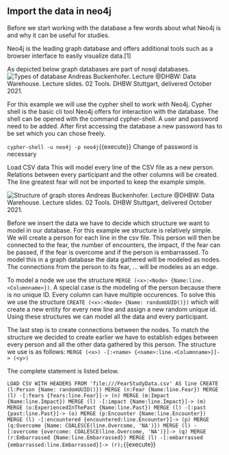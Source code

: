 ## Import the data in neo4j

Before we start working with the database a few words about what Neo4j is and why it can be useful for studies.

Neo4j is the leading graph database and offers additional tools such as a browser interface to easily visualize data.[1]

As depicted below graph databases are part of nosql databases.
![Types of database](./asssets/Screeenshot_Folien_Tools.png)
Andreas Buckenhofer. Lecture @DHBW: Data Warehouse. Lecture slides. 02 Tools. DHBW Stuttgart, delivered October 2021.

For this example we will use the cypher shell to work with Neo4j. Cypher shell is the basic cli tool Neo4j offers for interaction with the database. The shell can be opened with the command cypher-shell. A user and password need to be added. After first accessing the database a new password has to be set which you can chose freely.

`cypher-shell -u neo4j -p neo4j`{{execute}}
Change of password is necessary

Load CSV data
This will model every line of the CSV file as a new person. Relations between every participant and the other columns will be created.
The line greatest fear will not be imported to keep the example simple.


![Structure of graph stores](./assets/Screeenshot_Folien_graphmodel.png)
Andreas Buckenhofer. Lecture @DHBW: Data Warehouse. Lecture slides. 02 Tools. DHBW Stuttgart, delivered October 2021.

Before we insert the data we have to decide which structure we want to model in our database. For this example we structure is relatively simple. We will create a person for each line in the csv file. This person will then be connected to the fear, the number of encounters, the impact, if the fear can be passed, if the fear is overcome and if the person is embarrassed. 
To model this in a graph database the data gathered will be modeled as nodes. The connections from the person to its fear, ... will be modeles as an edge.

To model a node we use the structure ```MERGE (<x>:<Node> {Name:line.<Columnname>})```. A special case is the modeling of the person because there is no unique ID. Every column can have multiple occurences. To solve this we use the structure ```CREATE (<x>:<Node> {Name: randomUUID()})``` which will create a new entity for every new line and assign a new random unique id. Using these structures we can model all the data and every participant.

The last step is to create connections between the nodes. To match the structure we decided to create earlier we have to establish edges between every person and all the other data gathered by this person. The structure we use is as follows: ```MERGE (<x>) -[:<name> {<name>:line.<Columnname>}]-> (<y>)```

The complete statement is listed below.

`LOAD CSV WITH HEADERS FROM 'file:///FearStudyData.csv' AS line CREATE (l:Person {Name: randomUUID()}) MERGE (n:Fear {Name:line.Fear}) MERGE (l) -[:fears {fears:line.Fear}]-> (n) MERGE (m:Impact {Name:line.Impact}) MERGE (l) -[:impact {Name:line.Impact}]-> (m) MERGE (o:ExperiencedInThePast {Name:line.Past}) MERGE (l) -[:past {past:line.Past}]-> (o) MERGE (p:Encounter {Name:line.Encounter}) MERGE (l) -[:encountered {encountered:line.Encounter}]-> (p) MERGE (q:Overcome {Name: COALESCE(line.Overcome, 'NA')}) MERGE (l) -[:overcome {overcome: COALESCE(line.Overcome, 'NA')}]-> (q) MERGE (r:Embarrassed {Name:line.Embarrassed}) MERGE (l) -[:embarrassed {embarrassed:line.Embarrassed}]-> (r);`{{execute}}


